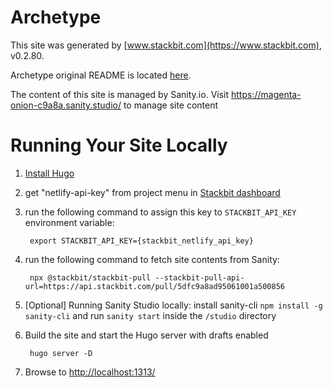 # Archetype

This site was generated by [www.stackbit.com](https://www.stackbit.com), v0.2.80.

Archetype original README is located [here](./README.theme.md).

The content of this site is managed by Sanity.io. Visit https://magenta-onion-c9a8a.sanity.studio/ to manage site content

# Running Your Site Locally

1. [Install Hugo](https://gohugo.io/getting-started/quick-start/#step-1-install-hugo)

1. get "netlify-api-key" from project menu in [Stackbit dashboard](https://app.stackbit.com/dashboard)

1. run the following command to assign this key to `STACKBIT_API_KEY` environment variable:

        export STACKBIT_API_KEY={stackbit_netlify_api_key}

1. run the following command to fetch site contents from Sanity:

        npx @stackbit/stackbit-pull --stackbit-pull-api-url=https://api.stackbit.com/pull/5dfc9a8ad95061001a500856

1. [Optional] Running Sanity Studio locally: install sanity-cli `npm install -g sanity-cli` and run `sanity start` inside the `/studio` directory

1. Build the site and start the Hugo server with drafts enabled

        hugo server -D

1. Browse to [http://localhost:1313/](http://localhost:1313/)
